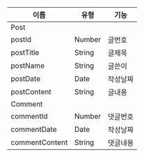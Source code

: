 |이름|유형|기능|
|---|----|---|
|Post|
|postId|Number|글번호|
|postTitle|String|글제목|
|postName|String|글쓴이|
|postDate|Date|작성날짜|
|postContent|String|글내용|
|Comment|
|commentId|Number|댓글번호|
|commentDate|Date|작성날짜|
|commentContent|String|댓글내용|
